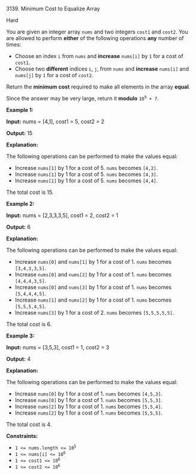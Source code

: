 3139\. Minimum Cost to Equalize Array

Hard

You are given an integer array `nums` and two integers `cost1` and `cost2`. You are allowed to perform **either** of the following operations **any** number of times:

*   Choose an index `i` from `nums` and **increase** `nums[i]` by `1` for a cost of `cost1`.
*   Choose two **different** indices `i`, `j`, from `nums` and **increase** `nums[i]` and `nums[j]` by `1` for a cost of `cost2`.

Return the **minimum** **cost** required to make all elements in the array **equal**_._

Since the answer may be very large, return it **modulo** <code>10<sup>9</sup> + 7</code>.

**Example 1:**

**Input:** nums = [4,1], cost1 = 5, cost2 = 2

**Output:** 15

**Explanation:**

The following operations can be performed to make the values equal:

*   Increase `nums[1]` by 1 for a cost of 5. `nums` becomes `[4,2]`.
*   Increase `nums[1]` by 1 for a cost of 5. `nums` becomes `[4,3]`.
*   Increase `nums[1]` by 1 for a cost of 5. `nums` becomes `[4,4]`.

The total cost is 15.

**Example 2:**

**Input:** nums = [2,3,3,3,5], cost1 = 2, cost2 = 1

**Output:** 6

**Explanation:**

The following operations can be performed to make the values equal:

*   Increase `nums[0]` and `nums[1]` by 1 for a cost of 1. `nums` becomes `[3,4,3,3,5]`.
*   Increase `nums[0]` and `nums[2]` by 1 for a cost of 1. `nums` becomes `[4,4,4,3,5]`.
*   Increase `nums[0]` and `nums[3]` by 1 for a cost of 1. `nums` becomes `[5,4,4,4,5]`.
*   Increase `nums[1]` and `nums[2]` by 1 for a cost of 1. `nums` becomes `[5,5,5,4,5]`.
*   Increase `nums[3]` by 1 for a cost of 2. `nums` becomes `[5,5,5,5,5]`.

The total cost is 6.

**Example 3:**

**Input:** nums = [3,5,3], cost1 = 1, cost2 = 3

**Output:** 4

**Explanation:**

The following operations can be performed to make the values equal:

*   Increase `nums[0]` by 1 for a cost of 1. `nums` becomes `[4,5,3]`.
*   Increase `nums[0]` by 1 for a cost of 1. `nums` becomes `[5,5,3]`.
*   Increase `nums[2]` by 1 for a cost of 1. `nums` becomes `[5,5,4]`.
*   Increase `nums[2]` by 1 for a cost of 1. `nums` becomes `[5,5,5]`.

The total cost is 4.

**Constraints:**

*   <code>1 <= nums.length <= 10<sup>5</sup></code>
*   <code>1 <= nums[i] <= 10<sup>6</sup></code>
*   <code>1 <= cost1 <= 10<sup>6</sup></code>
*   <code>1 <= cost2 <= 10<sup>6</sup></code>